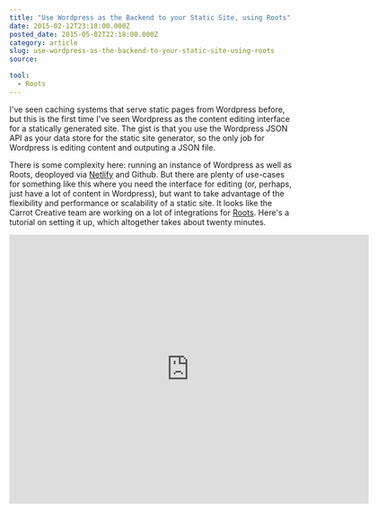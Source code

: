 ```yaml
---
title: "Use Wordpress as the Backend to your Static Site, using Roots"
date: 2015-02-12T23:18:00.000Z
posted_date: 2015-05-02T22:18:00.000Z
category: article
slug: use-wordpress-as-the-backend-to-your-static-site-using-roots
source:

tool:
  - Roots
---
```

I've seen caching systems that serve static pages from Wordpress before, but this is the first time I've seen Wordpress as the content editing interface for a statically generated site. The gist is that you use the Wordpress JSON API as your data store for the static site generator, so the only job for Wordpress is editing content and outputing a JSON file.

There is some complexity here: running an instance of Wordpress as well as Roots, deoployed via [Netlify](https://www.netlify.com/) and Github. But there are plenty of use-cases for something like this where you need the interface for editing (or, perhaps, just have a lot of content in Wordpress), but want to take advantage of the flexibility and performance or scalability of a static site. It looks like the Carrot Creative team are working on a lot of integrations for [Roots](http://roots.cx/). Here's a tutorial on setting it up, which altogether takes about twenty minutes.

<iframe width="640" height="480" src="https://www.youtube.com/embed/gdWZ0Bpvmw4?rel=0&amp;showinfo=0" frameborder="0" allowfullscreen></iframe>

